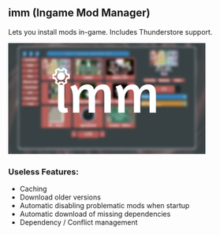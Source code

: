## imm (Ingame Mod Manager)
Lets you install mods in-game. Includes Thunderstore support.

<img src="/mods/frostice482@imm/thumbnail.jpg" width=400 />

### Useless Features:
- Caching
- Download older versions
- Automatic disabling problematic mods when startup
- Automatic download of missing dependencies
- Dependency / Conflict management
